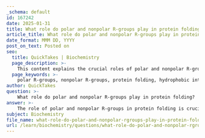 ```yaml
---
_schema: default
id: 167242
date: 2025-01-31
title: What role do polar and nonpolar R-groups play in protein folding?
article_title: What role do polar and nonpolar R-groups play in protein folding?
date_format: MMM DD, YYYY
post_on_text: Posted on
seo:
  title: QuickTakes | Biochemistry
  page_description: >-
    This content explains the crucial roles of polar and nonpolar R-groups in protein folding, highlighting their impact on protein structure, hydrophobic interactions, stabilization mechanisms, and the influence of amino acid sequences on folding pathways.
  page_keywords: >-
    polar R-groups, nonpolar R-groups, protein folding, hydrophobic interactions, hydrophilic interactions, protein structure, secondary structures, tertiary structures, hydrogen bonds, ionic bonds, disulfide bridges, amino acids, folding pathways, protein conformation, solubility
author: QuickTakes
question: >-
    What role do polar and nonpolar R-groups play in protein folding?
answer: >-
    The role of polar and nonpolar R-groups in protein folding is crucial for determining the overall structure and function of proteins. Here’s a detailed explanation of how these R-groups influence protein folding:\n\n### 1. **Hydrophobic Interactions**\nNonpolar R-groups are hydrophobic, meaning they do not interact favorably with water. During the folding process, these nonpolar side chains tend to aggregate together in the interior of the protein to minimize their exposure to the aqueous environment. This aggregation is a fundamental driving force for protein folding, as it helps stabilize the three-dimensional structure of the protein. The clustering of nonpolar R-groups reduces the overall free energy of the system, promoting a more stable conformation.\n\n### 2. **Polar and Charged R-groups**\nIn contrast, polar and charged R-groups are hydrophilic and interact well with water. These R-groups are typically found on the surface of the protein, where they can form hydrogen bonds and ionic interactions with the surrounding aqueous environment. This positioning is essential for the protein's solubility and functionality, as it allows for interactions with other molecules, such as substrates or other proteins.\n\n### 3. **Stabilization of Secondary and Tertiary Structures**\nThe interactions between R-groups also contribute to the formation of secondary structures (like alpha-helices and beta-pleated sheets) and the overall tertiary structure of proteins. For example:\n- **Hydrogen Bonds**: Polar R-groups can form hydrogen bonds with each other or with the protein backbone, stabilizing secondary structures.\n- **Ionic Bonds**: Charged R-groups can form ionic bonds, which provide additional stability to the protein structure, particularly in the tertiary and quaternary levels.\n- **Disulfide Bridges**: Cysteine residues can form covalent bonds (disulfide bridges) that further stabilize the folded structure.\n\n### 4. **Folding Pathways**\nThe specific sequence of amino acids (the primary structure) dictates how the protein will fold. The properties of the R-groups influence the folding pathways and the final conformation of the protein. The balance between hydrophobic and hydrophilic interactions is critical in guiding the protein to its functional shape.\n\n### Conclusion\nIn summary, polar and nonpolar R-groups play complementary roles in protein folding. Nonpolar R-groups drive the folding process by clustering in the interior of the protein, while polar and charged R-groups stabilize the structure through interactions with the aqueous environment and with each other. This intricate balance of interactions is essential for the proper folding and functionality of proteins.
subject: Biochemistry
file_name: what-role-do-polar-and-nonpolar-rgroups-play-in-protein-folding.md
url: /learn/biochemistry/questions/what-role-do-polar-and-nonpolar-rgroups-play-in-protein-folding
---
```


&nbsp;